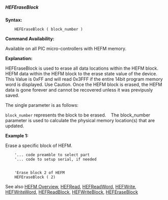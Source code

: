 <div class="section">

<div class="titlepage">

<div>

<div>

##### <span id="heferaseblock"></span>HEFEraseBlock

</div>

</div>

</div>

<span class="strong">**Syntax:**</span>

``` screen
    HEFEraseBlock ( block_number )
```

<span class="strong">**Command Availability:**</span>

Available on all PIC micro-controllers with HEFM memory.

<span class="strong">**Explanation:**</span>  
  
HEFEraseBlock is used to erase all data locations within the HEFM
block.    HEFM data within the HEFM block to the erase state value of
the device.    This Value is 0xFF and will read 0x3FFF if the entire
14bit program memory word is displayed. Use Caution. Once the HEFM block
is erased, the HEFM data is gone forever and cannot be recovered unless
it was previpusly saved.  
  
The single parameter is as follows:

`block_number` represents the block to be erased.    The block\_number
parameter is used to calculate the physical memory location(s) that are
updated.  
  

<span class="strong">**Example 1:**</span>

Erase a specific block of HEFM.

``` screen
    '... code preamble to select part
    '... code to setup serial, if needed


    'Erase block 2 of HEFM
    HEFEraseBlock ( 2)
```

  
  
See also
<a href="hefm_overview" class="link" title="HEFM Overview">HEFM Overview</a>,
<a href="hefread" class="link" title="HEFRead">HEFRead</a>,
<a href="hefreadword" class="link" title="HEFReadWord">HEFReadWord</a>,
<a href="hefwrite" class="link" title="HEFWrite">HEFWrite</a>,
<a href="hefwriteword" class="link" title="HEFWriteWord">HEFWriteWord</a>,
<a href="hefreadblock" class="link" title="HEFReadBlock">HEFReadBlock</a>,
<a href="hefwriteblock" class="link" title="HEFWriteBlock">HEFWriteBlock</a>,
<a href="heferaseblock" class="link" title="HEFEraseBlock">HEFEraseBlock</a>

</div>
